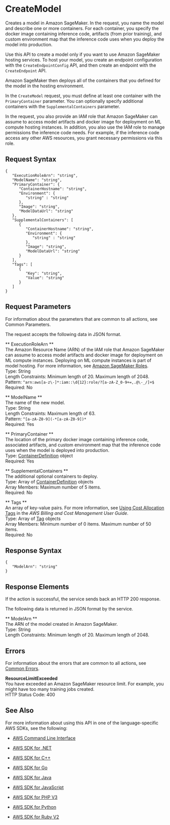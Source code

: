 # CreateModel<a name="API_CreateModel"></a>

Creates a model in Amazon SageMaker\. In the request, you name the model and describe one or more containers\. For each container, you specify the docker image containing inference code, artifacts \(from prior training\), and custom environment map that the inference code uses when you deploy the model into production\. 

Use this API to create a model only if you want to use Amazon SageMaker hosting services\. To host your model, you create an endpoint configuration with the `CreateEndpointConfig` API, and then create an endpoint with the `CreateEndpoint` API\. 

Amazon SageMaker then deploys all of the containers that you defined for the model in the hosting environment\. 

In the `CreateModel` request, you must define at least one container with the `PrimaryContainer` parameter\. You can optionally specify additional containers with the `SupplementalContainers` parameter\. 

In the request, you also provide an IAM role that Amazon SageMaker can assume to access model artifacts and docker image for deployment on ML compute hosting instances\. In addition, you also use the IAM role to manage permissions the inference code needs\. For example, if the inference code access any other AWS resources, you grant necessary permissions via this role\.

## Request Syntax<a name="API_CreateModel_RequestSyntax"></a>

```
{
   "ExecutionRoleArn": "string",
   "ModelName": "string",
   "PrimaryContainer": { 
      "ContainerHostname": "string",
      "Environment": { 
         "string" : "string" 
      },
      "Image": "string",
      "ModelDataUrl": "string"
   },
   "SupplementalContainers": [ 
      { 
         "ContainerHostname": "string",
         "Environment": { 
            "string" : "string" 
         },
         "Image": "string",
         "ModelDataUrl": "string"
      }
   ],
   "Tags": [ 
      { 
         "Key": "string",
         "Value": "string"
      }
   ]
}
```

## Request Parameters<a name="API_CreateModel_RequestParameters"></a>

For information about the parameters that are common to all actions, see Common Parameters\.

The request accepts the following data in JSON format\.

 ** ExecutionRoleArn **   
The Amazon Resource Name \(ARN\) of the IAM role that Amazon SageMaker can assume to access model artifacts and docker image for deployment on ML compute instances\. Deploying on ML compute instances is part of model hosting\. For more information, see [Amazon SageMaker Roles](http://docs.aws.amazon.com/sagemaker/latest/dg/sagemaker-roles.html)\.   
Type: String  
Length Constraints: Minimum length of 20\. Maximum length of 2048\.  
Pattern: `^arn:aws[a-z\-]*:iam::\d{12}:role/?[a-zA-Z_0-9+=,.@\-_/]+$`   
Required: No

 ** ModelName **   
The name of the new model\.  
Type: String  
Length Constraints: Maximum length of 63\.  
Pattern: `^[a-zA-Z0-9](-*[a-zA-Z0-9])*`   
Required: Yes

 ** PrimaryContainer **   
The location of the primary docker image containing inference code, associated artifacts, and custom environment map that the inference code uses when the model is deployed into production\.   
Type: [ContainerDefinition](API_ContainerDefinition.md) object  
Required: Yes

 ** SupplementalContainers **   
The additional optional containers to deploy\.  
Type: Array of [ContainerDefinition](API_ContainerDefinition.md) objects  
Array Members: Maximum number of 5 items\.  
Required: No

 ** Tags **   
An array of key\-value pairs\. For more information, see [Using Cost Allocation Tags](http://docs.aws.amazon.com/awsaccountbilling/latest/aboutv2/cost-alloc-tags.html#allocation-what) in the *AWS Billing and Cost Management User Guide*\.   
Type: Array of [Tag](API_Tag.md) objects  
Array Members: Minimum number of 0 items\. Maximum number of 50 items\.  
Required: No

## Response Syntax<a name="API_CreateModel_ResponseSyntax"></a>

```
{
   "ModelArn": "string"
}
```

## Response Elements<a name="API_CreateModel_ResponseElements"></a>

If the action is successful, the service sends back an HTTP 200 response\.

The following data is returned in JSON format by the service\.

 ** ModelArn **   
The ARN of the model created in Amazon SageMaker\.  
Type: String  
Length Constraints: Minimum length of 20\. Maximum length of 2048\.

## Errors<a name="API_CreateModel_Errors"></a>

For information about the errors that are common to all actions, see [Common Errors](CommonErrors.md)\.

 **ResourceLimitExceeded**   
 You have exceeded an Amazon SageMaker resource limit\. For example, you might have too many training jobs created\.   
HTTP Status Code: 400

## See Also<a name="API_CreateModel_SeeAlso"></a>

For more information about using this API in one of the language\-specific AWS SDKs, see the following:

+  [AWS Command Line Interface](http://docs.aws.amazon.com/goto/aws-cli/sagemaker-2017-07-24/CreateModel) 

+  [AWS SDK for \.NET](http://docs.aws.amazon.com/goto/DotNetSDKV3/sagemaker-2017-07-24/CreateModel) 

+  [AWS SDK for C\+\+](http://docs.aws.amazon.com/goto/SdkForCpp/sagemaker-2017-07-24/CreateModel) 

+  [AWS SDK for Go](http://docs.aws.amazon.com/goto/SdkForGoV1/sagemaker-2017-07-24/CreateModel) 

+  [AWS SDK for Java](http://docs.aws.amazon.com/goto/SdkForJava/sagemaker-2017-07-24/CreateModel) 

+  [AWS SDK for JavaScript](http://docs.aws.amazon.com/goto/AWSJavaScriptSDK/sagemaker-2017-07-24/CreateModel) 

+  [AWS SDK for PHP V3](http://docs.aws.amazon.com/goto/SdkForPHPV3/sagemaker-2017-07-24/CreateModel) 

+  [AWS SDK for Python](http://docs.aws.amazon.com/goto/boto3/sagemaker-2017-07-24/CreateModel) 

+  [AWS SDK for Ruby V2](http://docs.aws.amazon.com/goto/SdkForRubyV2/sagemaker-2017-07-24/CreateModel) 